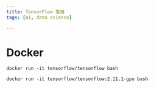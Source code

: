 ```yaml
---
title: TensorFlow 常用
tags: [AI, data science]

---
```


# Docker

```shell=
docker run -it tensorflow/tensorflow bash 

docker run -it tensorflow/tensorflow:2.11.1-gpu bash
```